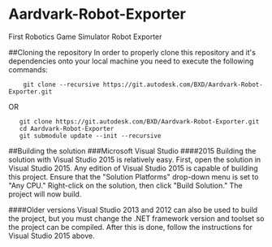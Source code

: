 # Aardvark-Robot-Exporter
First Robotics Game Simulator Robot Exporter 

##Cloning the repository
In order to properly clone this repository and it's dependencies onto your local machine you need to execute the following commands:

        git clone --recursive https://git.autodesk.com/BXD/Aardvark-Robot-Exporter.git
        
OR

       git clone https://git.autodesk.com/BXD/Aardvark-Robot-Exporter.git
       cd Aardvark-Robot-Exporter
       git submodule update --init --recursive

##Building the solution
###Microsoft Visual Studio
####2015
Building the solution with Visual Studio 2015 is relatively easy. First, open the solution in Visual Studio 2015. Any edition of Visual Studio 2015 is capable of building this project. Ensure that the "Solution Platforms" drop-down menu is set to "Any CPU." Right-click on the solution, then click "Build Solution." The project will now build.

####Older versions
Visual Studio 2013 and 2012 can also be used to build the project, but you must change the .NET framework version and toolset so the project can be compiled. After this is done, follow the instructions for Visual Studio 2015 above.
